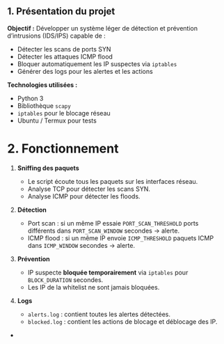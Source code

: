 ## 1. Présentation du projet
**Objectif :** Développer un système léger de détection et prévention d’intrusions (IDS/IPS) capable de :  
- Détecter les scans de ports SYN  
- Détecter les attaques ICMP flood  
- Bloquer automatiquement les IP suspectes via `iptables`  
- Générer des logs pour les alertes et les actions  

**Technologies utilisées :**  
- Python 3  
- Bibliothèque `scapy`  
- `iptables` pour le blocage réseau  
- Ubuntu / Termux pour tests
# 2. Fonctionnement

1. **Sniffing des paquets**  
   - Le script écoute tous les paquets sur les interfaces réseau.  
   - Analyse TCP pour détecter les scans SYN.  
   - Analyse ICMP pour détecter les floods.

2. **Détection**  
   - Port scan : si un même IP essaie `PORT_SCAN_THRESHOLD` ports différents dans `PORT_SCAN_WINDOW` secondes → alerte.  
   - ICMP flood : si un même IP envoie `ICMP_THRESHOLD` paquets ICMP dans `ICMP_WINDOW` secondes → alerte.  

3. **Prévention**  
   - IP suspecte **bloquée temporairement** via `iptables` pour `BLOCK_DURATION` secondes.  
   - Les IP de la whitelist ne sont jamais bloquées.  

4. **Logs**  
   - `alerts.log` : contient toutes les alertes détectées.  
   - `blocked.log` : contient les actions de blocage et déblocage des IP.  
- 
